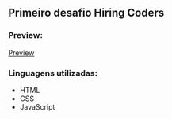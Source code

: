 ## Primeiro desafio Hiring Coders

### Preview:
[Preview](landing-page-6qqox11bt-hiringcoders.vercel.app)

### Linguagens utilizadas:
- HTML
- CSS
- JavaScript
